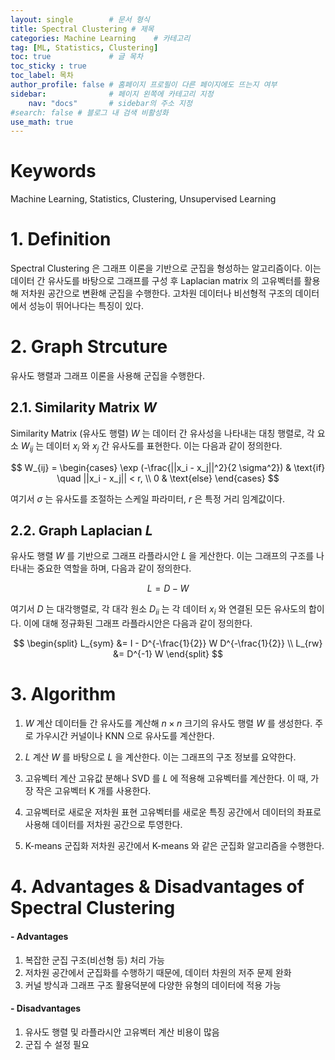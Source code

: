 ```yaml
---
layout: single        # 문서 형식
title: Spectral Clustering # 제목
categories: Machine Learning    # 카테고리
tag: [ML, Statistics, Clustering]
toc: true             # 글 목차
toc_sticky : true
toc_label: 목차
author_profile: false # 홈페이지 프로필이 다른 페이지에도 뜨는지 여부
sidebar:              # 페이지 왼쪽에 카테고리 지정
    nav: "docs"       # sidebar의 주소 지정
#search: false # 블로그 내 검색 비활성화
use_math: true
---
```

# Keywords
Machine Learning, Statistics, Clustering, Unsupervised Learning



# 1. Definition
Spectral Clustering 은 그래프 이론을 기반으로 군집을 형성하는 알고리즘이다. 이는 데이터 간 유사도를 바탕으로 그래프를 구성 후 Laplacian matrix 의 고유벡터를 활용해 저차원 공간으로 변환해 군집을 수행한다. 고차원 데이터나 비선형적 구조의 데이터에서 성능이 뛰어나다는 특징이 있다.


# 2. Graph Strcuture
유사도 행렬과 그래프 이론을 사용해 군집을 수행한다.

## 2.1. Similarity Matrix $W$
Similarity Matrix (유사도 행렬) $W$ 는 데이터 간 유사성을 나타내는 대칭 행렬로, 각 요소 $W_{ij}$ 는 데이터 $x_i$ 와 $x_j$ 간 유사도를 표현한다. 이는 다음과 같이 정의한다.

$$
W_{ij} = \begin{cases} \exp (-\frac{||x_i - x_j||^2}{2 \sigma^2}) &  \text{if} \quad ||x_i - x_j|| < r, \\ 
 0 & \text{else} \end{cases}
$$

여기서 $\sigma$ 는 유사도를 조절하는 스케일 파라미터, $r$ 은 특정 거리 임계값이다.

## 2.2. Graph Laplacian $L$
유사도 행렬 $W$ 를 기반으로 그래프 라플라시안 $L$ 을 게산한다. 이는 그래프의 구조를 나타내는 중요한 역할을 하며, 다음과 같이 정의한다.

$$
L = D - W
$$

여기서 $D$ 는 대각행렬로, 각 대각 원소 $D_{ii}$ 는 각 데이터 $x_i$ 와 연결된 모든 유사도의 합이다.
이에 대해 정규화된 그래프 라플라시안은 다음과 같이 정의한다.

$$
\begin{split}
L_{sym} &= I - D^{-\frac{1}{2}} W D^{-\frac{1}{2}} \\
L_{rw} &= D^{-1} W 
\end{split}
$$

# 3. Algorithm
1. $W$ 계산
데이터들 간 유사도를 계산해 $n \times n$ 크기의 유사도 행렬 $W$ 를 생성한다. 주로 가우시간 커널이나 KNN 으로 유사도를 계산한다.

2. $L$ 계산
$W$ 를 바탕으로 $L$ 을 계산한다. 이는 그래프의 구조 정보를 요약한다.

3. 고유벡터 계산
고유값 분해나 SVD 를 $L$ 에 적용해 고유벡터를 계산한다. 이 때, 가장 작은 고유벡터 K 개를 사용한다.

4. 고유벡터로 새로운 저차원 표현
고유벡터를 새로운 특징 공간에서 데이터의 좌표로 사용해 데이터를 저차원 공간으로 투영한다.

5. K-means 군집화
저차원 공간에서 K-means 와 같은 군집화 알고리즘을 수행한다.


# 4. Advantages & Disadvantages of Spectral Clustering
#### - Advantages
1. 복잡한 군집 구조(비선형 등) 처리 가능
2. 저차원 공간에서 군집화를 수행하기 때문에, 데이터 차원의 저주 문제 완화
3. 커널 방식과 그래프 구조 활용덕분에 다양한 유형의 데이터에 적용 가능

#### - Disadvantages
1. 유사도 행렬 및 라플라시안 고유벡터 계산 비용이 많음
2. 군집 수 설정 필요

